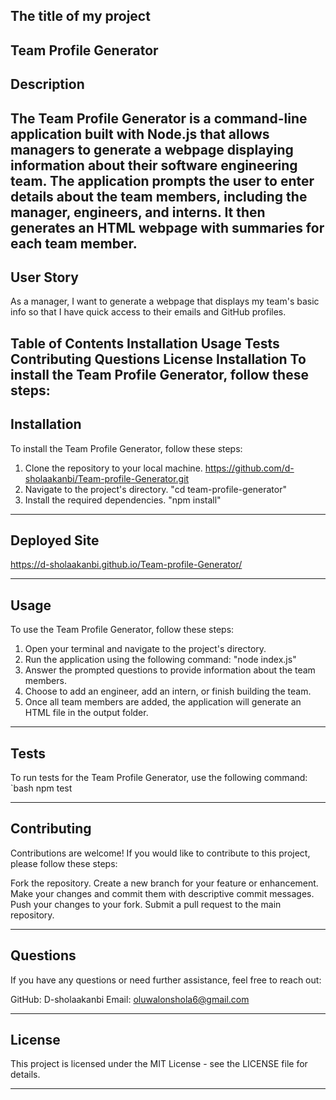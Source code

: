 ## The title of my project
Team Profile Generator
---
## Description
The Team Profile Generator is a command-line application built with Node.js that allows managers to generate a webpage displaying information about their software engineering team. The application prompts the user to enter details about the team members, including the manager, engineers, and interns. It then generates an HTML webpage with summaries for each team member.
---

## User Story
As a manager, I want to generate a webpage that displays my team's basic info so that I have quick access to their emails and GitHub profiles.

Table of Contents
Installation
Usage
Tests
Contributing
Questions
License
Installation
To install the Team Profile Generator, follow these steps:
---


## Installation
To install the Team Profile Generator, follow these steps:

1. Clone the repository to your local machine. https://github.com/d-sholaakanbi/Team-profile-Generator.git
2. Navigate to the project's directory. "cd team-profile-generator"
3. Install the required dependencies. "npm install"
---

## Deployed Site
https://d-sholaakanbi.github.io/Team-profile-Generator/

---

## Usage
To use the Team Profile Generator, follow these steps:
1. Open your terminal and navigate to the project's directory.
2. Run the application using the following command: "node index.js"
3. Answer the prompted questions to provide information about the team members.
4. Choose to add an engineer, add an intern, or finish building the team.
5. Once all team members are added, the application will generate an HTML file in the output folder.

---

## Tests
To run tests for the Team Profile Generator, use the following command:
`bash
npm test

---

## Contributing
Contributions are welcome! If you would like to contribute to this project, please follow these steps:

Fork the repository.
Create a new branch for your feature or enhancement.
Make your changes and commit them with descriptive commit messages.
Push your changes to your fork.
Submit a pull request to the main repository.


--- 
## Questions
If you have any questions or need further assistance, feel free to reach out:

GitHub: D-sholaakanbi
Email: oluwalonshola6@gmail.com

---
## License
This project is licensed under the MIT License - see the LICENSE file for details.

---

